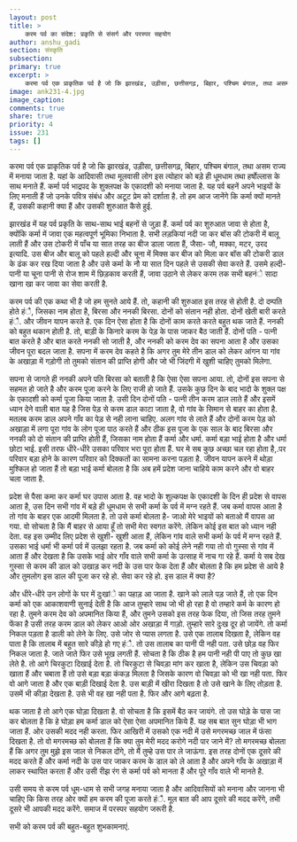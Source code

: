 ```yaml
---
layout: post
title: >
    करम पर्व का संदेश: प्रकृति से संसर्ग और परस्पर सहयोग
author: anshu_gadi
section: संस्कृति
subsection:
primary: true
excerpt: >
    करमा पर्व एक प्राकृतिक पर्व है जो कि झारखंड, उड़ीसा, छत्तीसगढ़, बिहार, पश्चिम बंगाल, तथा असम राज्य में मनाया जाता है. यहां के आदिवासी तथा मूलवासी लोग इस त्योहार को बड़े ही धूमधाम तथा हर्षोल्लास के साथ मनाते हैं. कर्मा पर्व भाद्रपद के शुक्लपक्ष के एकादशी को मनाया जाता है.
image: ank231-4.jpg
image_caption: 
comments: true
share: true
priority: 4
issue: 231
tags: []
---
```


करमा पर्व एक प्राकृतिक पर्व है जो कि झारखंड, उड़ीसा, छत्तीसगढ़, बिहार, पश्चिम बंगाल, तथा असम राज्य में मनाया जाता है. यहां के आदिवासी तथा मूलवासी लोग इस त्योहार को बड़े ही धूमधाम तथा हर्षोल्लास के साथ मनाते हैं. कर्मा पर्व भाद्रपद के शुक्लपक्ष के एकादशी को मनाया जाता है. यह पर्व बहनें अपने भाइयों के लिए मनाती हैं जो उनके पवित्र संबंध और अटूट प्रेम को दर्शाता है. तो हम आज जानेंगे कि कर्मा क्यों मानते हैं, उसकी कहानी क्या हैं और उसकी शुरुआत कैसे हुई.

झारखंड में यह पर्व प्रकृति के साथ-साथ भाई बहनों से जुड़ा हैं. कर्मा पर्व का शुरुआत जावा से होता है, क्योंकि कर्मा में जावा एक महत्वपूर्ण भूमिका निभाता है. सभी लड़कियां नदी जा कर बॉस की टोकरी में बालू लाती हैं और उस टोकरी में पाँच या सात तरह का बीज डाला जाता हैं, जैसा- जौ, मक्का, मटर, उरद इत्यादि. उस बीज और बालू को पहले हल्दी और चूना में मिक्स कर बीज को मिला कर बॉस की टोकरी डाल के ढंक कर रख दिया जाता है और उसे कर्मा के नौ या सात दिन पहले से उसकी सेवा करते हैं. उसमे हल्दी- पानी या चूना पानी से  रोज शाम में छिड़काव करती हैं, जावा उठाने से लेकर करम तक सभी बहनंे सादा खाना खा कर जावा का सेवा करती है.

करम पर्व की एक कथा भी है जो हम सुनते आये हैं. तो, कहानी की शुरुआत इस तरह से होती है. दो दम्पति होते हंै, जिसका नाम होता है, बिरसा और ननकी बिरसा. दोनों को संतान नही होता. दोनों खेती बारी करते हंै. और जीवन यापन करते है. एक दिन  ऐसा होता है कि दोनों काम करते करते बहुत थक जाते हैं. ननकी को बहुत थकान होती है. तो, बाड़ी के किनारे करम के पेड़ के पास जाकर बैठ जाती हैं. दोनों पति - पत्नी बात करते है और बात करते ननकी सो जाती है, और ननकी को करम देव का सपना आता है और उसका जीवन पूरा बदल जाता है. सपना में करम देव कहते है कि अगर तुम मेरे तीन डाल को लेकर आंगन या गांव के अखाड़ा में गड़ोगी तो तुमको संतान की प्राप्ति होगी और जो भी जिंदगी में खुशी चाहिए तुमको मिलेगा.

सपना से जागते ही ननकी अपने पति बिरसा को बताती है कि ऐसा ऐसा सपना आया. तो, दोनों इस सपना से सहमत हो जाते है और करम पूजा करने के लिए राजी हो जाते हैं. उसके कुछ दिन के बाद भादो के शुक्ल पक्ष के एकादशी को कर्मा पूजा किया जाता है. उसी दिन दोनों पति - पत्नी तीन करम डाल लाते हैं और इसमें ध्यान देने वाली बात यह है जिस पेड़ से करम डाल काटा जाता है, वो गांव के सिमान से बाहर का होता है. मतलब करम डाल अपने गाँव का पेड़ से नही लाना चाहिए. अलग गांव से लाते हैं और दोनों करम पेड़ को अखाड़ा में लगा पूरा गांव के लोग पूजा पाठ करते हैं और ठीक इस पूजा के एक साल के बाद बिरसा और ननकी को दो संतान की प्राप्ति होती हैं, जिसका नाम होता हैं कर्मा और धर्मा. कर्मा बड़ा भाई होता है और धर्मा छोटा भाई. इसी तरफ धीरे-धीरे उसका परिवार भरा पूरा होता हैं. घर मे सब कुछ अच्छा चल रहा होता है,.पर परिवार बड़ा होने के कारण परिवार को दिक्कतों का सामना करना पड़ता है. जीवन यापन करने में थोड़ा मुश्किल हो जाता हैं तो बड़ा भाई कर्मा बोलता है कि अब हमें प्रदेश जाना चाहिये काम करने और वो बाहर चला जाता है.

प्रदेश से पैसा कमा कर कर्मा घर उपास आता है. वह  भादो के शुल्कपक्ष के एकादशी के दिन ही प्रदेश से वापस आता है, उस दिन सभी गांव में बड़े ही धूमधाम से सभी कर्मा के पर्व में मग्न रहते हैं. जब कर्मा वापस आता है तो गांव के बाहर एक आदमी मिलता है. तो उसे कर्मा बोलता है- जाओ मेरे भाइयों को बताओ मैं वापस आ गया. वो सोचता है कि मैं बाहर से आया हूँ तो सभी मेरा स्वगत करेंगे. लेकिन कोई इस बात को ध्यान नही देता. वह इस उम्मीद लिए प्रदेश से खुशी- खुशी आता हैं, लेकिन गांव वाले सभी कर्मा के पर्व में मग्न रहते हैं. उसका भाई धर्मा भी कर्मा पर्व में उलझा रहता है. जब कर्मा को कोई लेने नही गया तो वो गुस्सा से गांव में आता हैं और देखता है कि उसके भाई ओर गाँव वाले सभी कर्मा के उत्साह में नाच गा रहे हैं. कर्मा ये सब देख गुस्सा से करम की डाल को उखाड़ कर नदी के उस पार फेक देता हैं और बोलता है कि हम प्रदेश से आये है और तुमलोग इस डाल की पूजा कर रहे हो. सेवा कर रहे हो. इस डाल में क्या है?

और धीरे-धीरे  उन लोगों के घर में दुःखांे का पहाड़ आ जाता है. खाने को लाले पड़ जाते हैं, तो एक दिन कर्मा को एक आकाशवाणी सुनाई देती है कि आज तुम्हारे साथ जो भी हो रहा है वो तम्हारे कर्म के कारण हो रहा है. तुमने करम देव को अपमानित किया हैं, और तुमने उसको इस तरह फेक दिया, तो जिस तरह तुमने फेंका है उसी तरह करम डाल को लेकर आओ ओर अखाड़ा में गाड़ो. तुम्हारे सारे दुःख दूर हो जायेंगे. तो कर्मा निकल पड़ता है डाली को लेने के लिए. उसे जोर से प्यास लगता है. उसे एक तालाब दिखता है, लेकिन वह पाता है कि तालाब में बहुत सारे कीड़े हो गए हंै. तो उस तालाब का पानी पी नही पता. उसे छोड़ वह फिर निकल जाता है. जाते जाते फिर उसे भूख लगती हैं. सोचता है कि ठीक है हम पानी नही पी पाए तो कुछ खा लेते है. तो आगे चिरकुटा दिखाई देता है. तो चिरकुटा से चिवड़ा मांग कर खाता है, लेकिन उस चिवड़ा को खाता हैं और चबाता हैं तो उसे बड़ा बड़ा कंकड़ मिलता है जिसके कारण वो चिवड़ा को भी खा नही पता. फिर वो आगे जाता है और एक बाड़ी दिखाई देता है. उस बाड़ी में खीरा दिखता है तो उसे खाने के लिए तोड़ता है. उसमें भी कीड़ा देखता है. उसे भी वह खा नही पता है. फिर और आगे बढ़ता है.

थक जाता है तो आगे एक घोड़ा दिखता है. वो सोचता है कि इसमें बैठ कर जायंगे. तो उस घोड़े के पास जा कर बोलता है कि हे घोड़ा हम कर्मा डाल को ऐसा ऐसा अपमानित किये हैं. यह सब बात सुन घोड़ा भी भाग जाता हैं. ओर उसकी मदद नही करता. फिर आखिरी में उसको एक नदी में उसे मगरमच्छ जाल में फंसा दिखता है. तो वो मगरमच्छ को बोलता हैं कि क्या तुम मेरी मदद करोगे नदी पार जाने में? तो मगरमच्छ बोलता हैं कि अगर तुम मुझे इस जाल से निकल दोंगे, तो मैं तुम्हे उस पार ले जाऊंगा. इस तरह दोनों एक दूसरे की मदद करते हैं और कर्मा नदी के उस पार जाकर करम के डाल को ले आता है और अपने गाँव के अखाड़ा में लाकर स्थापित करता हैं और उसी रीझ रंग से कर्मा पर्व को मानता हैं और पूरे गाँव वाले भी मानते है.

उसी समय से करम पर्व धूम-धाम से सभी जगह मनाया जाता है और आदिवासियों को मनाना और जानना भी चाहिए कि किस तरह ओर क्यों हम करम की पूजा करते हंै. मूल बात की आप दूसरे की मदद करेंगे, तभी दूसरे भी आपकी मदद करेंगे. समाज में परस्पर सहयोग जरूरी है.

सभी को करम पर्व की बहुत-बहुत शुभकामनाएं.